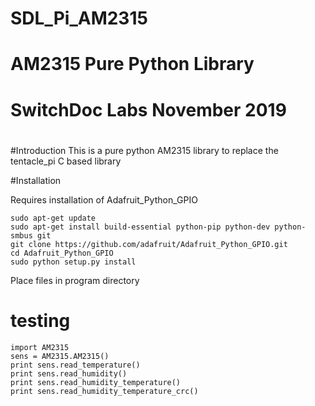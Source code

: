 #
# SDL_Pi_AM2315
#
# AM2315 Pure Python Library
# SwitchDoc Labs November 2019
#
#

#Introduction
This is a pure python AM2315 library to replace the tentacle_pi C based library


#Installation

Requires installation of Adafruit_Python_GPIO

```
sudo apt-get update
sudo apt-get install build-essential python-pip python-dev python-smbus git
git clone https://github.com/adafruit/Adafruit_Python_GPIO.git
cd Adafruit_Python_GPIO
sudo python setup.py install
```


Place files in program directory

# testing

```
import AM2315 
sens = AM2315.AM2315()
print sens.read_temperature()
print sens.read_humidity()
print sens.read_humidity_temperature()
print sens.read_humidity_temperature_crc()
```
